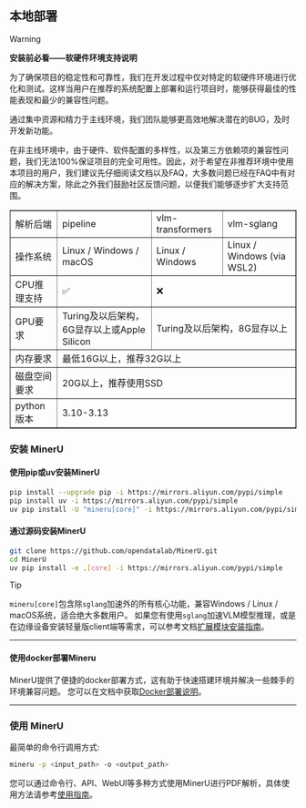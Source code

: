 ## 本地部署

> [!WARNING]
> **安装前必看——软硬件环境支持说明**
> 
> 为了确保项目的稳定性和可靠性，我们在开发过程中仅对特定的软硬件环境进行优化和测试。这样当用户在推荐的系统配置上部署和运行项目时，能够获得最佳的性能表现和最少的兼容性问题。
>
> 通过集中资源和精力于主线环境，我们团队能够更高效地解决潜在的BUG，及时开发新功能。
>
> 在非主线环境中，由于硬件、软件配置的多样性，以及第三方依赖项的兼容性问题，我们无法100%保证项目的完全可用性。因此，对于希望在非推荐环境中使用本项目的用户，我们建议先仔细阅读文档以及FAQ，大多数问题已经在FAQ中有对应的解决方案，除此之外我们鼓励社区反馈问题，以便我们能够逐步扩大支持范围。

<table border="1">
    <tr>
        <td>解析后端</td>
        <td>pipeline</td>
        <td>vlm-transformers</td>
        <td>vlm-sglang</td>
    </tr>
    <tr>
        <td>操作系统</td>
        <td>Linux / Windows / macOS</td>
        <td>Linux / Windows</td>
        <td>Linux / Windows (via WSL2)</td>
    </tr>
    <tr>
        <td>CPU推理支持</td>
        <td>✅</td>
        <td colspan="2">❌</td>
    </tr>
    <tr>
        <td>GPU要求</td>
        <td>Turing及以后架构，6G显存以上或Apple Silicon</td>
        <td colspan="2">Turing及以后架构，8G显存以上</td>
    </tr>
    <tr>
        <td>内存要求</td>
        <td colspan="3">最低16G以上，推荐32G以上</td>
    </tr>
    <tr>
        <td>磁盘空间要求</td>
        <td colspan="3">20G以上，推荐使用SSD</td>
    </tr>
    <tr>
        <td>python版本</td>
        <td colspan="3">3.10-3.13</td>
    </tr>
</table>

### 安装 MinerU

#### 使用pip或uv安装MinerU
```bash
pip install --upgrade pip -i https://mirrors.aliyun.com/pypi/simple
pip install uv -i https://mirrors.aliyun.com/pypi/simple
uv pip install -U "mineru[core]" -i https://mirrors.aliyun.com/pypi/simple 
```

#### 通过源码安装MinerU
```bash
git clone https://github.com/opendatalab/MinerU.git
cd MinerU
uv pip install -e .[core] -i https://mirrors.aliyun.com/pypi/simple
```

> [!TIP]
> `mineru[core]`包含除`sglang`加速外的所有核心功能，兼容Windows / Linux / macOS系统，适合绝大多数用户。
> 如果您有使用`sglang`加速VLM模型推理，或是在边缘设备安装轻量版client端等需求，可以参考文档[扩展模块安装指南](./extension_modules.md)。

---
 
#### 使用docker部署Mineru
MinerU提供了便捷的docker部署方式，这有助于快速搭建环境并解决一些棘手的环境兼容问题。
您可以在文档中获取[Docker部署说明](./docker_deployment.md)。

---

### 使用 MinerU

最简单的命令行调用方式:
```bash
mineru -p <input_path> -o <output_path>
```

您可以通过命令行、API、WebUI等多种方式使用MinerU进行PDF解析，具体使用方法请参考[使用指南](../usage/index.md)。